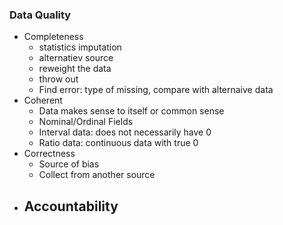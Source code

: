 ### Data Quality
- Completeness
  - statistics imputation
  - alternatiev source
  - reweight the data
  - throw out
  - Find error: type of missing, compare with alternaive data
- Coherent
  - Data makes sense to itself or common sense
  - Nominal/Ordinal Fields
  - Interval data: does not necessarily have 0
  - Ratio data: continuous data with true 0
- Correctness
  - Source of bias
  - Collect from another source
- Accountability
  - 